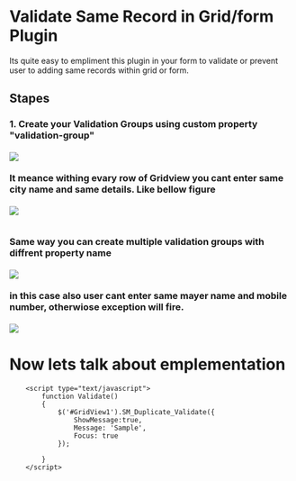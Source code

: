 

<h1>Validate Same Record in Grid/form Plugin </h1>
<p>
Its quite easy to empliment this plugin in your form to validate or prevent user to adding same records within grid or form.   

</p>
<p>
<h2>Stapes</h2>
<h3>1. Create your Validation Groups using custom property "validation-group"
<br><br>
<img src="http://suraj-mahajan.github.io/Validate-Duplicate-Recored/images/01.jpg">
<br><br>
It meance withing evary row of Gridview you cant enter same city name and same details. Like bellow figure
<br><br>
<img src="http://suraj-mahajan.github.io/Validate-Duplicate-Recored/images/02.jpg" >
<br><br>

Same way you can create multiple validation groups with diffrent property name
<br><br>
<img src="http://suraj-mahajan.github.io/Validate-Duplicate-Recored/images/03.jpg" >
<br><br>
in this case also user cant enter same mayer name and mobile number, otherwiose exception will fire.
<br><br>
<img src="http://suraj-mahajan.github.io/Validate-Duplicate-Recored/images/04.jpg">

</h3>

<h1>Now lets talk about emplementation</h1>

<script src="script/DuplicateValidater.js"></script>


        <script type="text/javascript">
            function Validate()
            {
                $('#GridView1').SM_Duplicate_Validate({
                    ShowMessage:true,
                    Message: 'Sample',
                    Focus: true
                });

            }
        </script>

</p>

